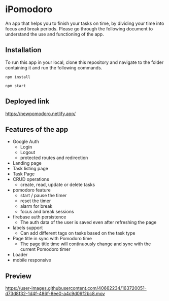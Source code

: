 # iPomodoro

An app that helps you to finish your tasks on time, by dividing your time into focus and break periods. Please go through the following document to understand the use and functioning of the app.

## Installation

To run this app in your local, clone this repository and navigate to the folder containing it and run the following commands.

`npm install`

`npm start`

## Deployed link

https://newpomodoro.netlify.app/

## Features of the app

- Google Auth
  - Login
  - Logout
  - protected routes and redirection
- Landing page
- Task listing page
- Task Page
- CRUD operations
  - create, read, update or delete tasks
- pomodoro feature
  - start / pause the timer
  - reset the timer
  - alarm for break
  - focus and break sessions
- firebase auth persistence
  - The auth data of the user is saved even after refreshing the page
- labels support
  - Can add different tags on tasks based on the task type
- Page title in sync with Pomodoro time
  - The page title time will continuously change and sync with the current Pomodoro timer
- Loader
- mobile responsive

## Preview

https://user-images.githubusercontent.com/40662234/163720051-d73d8f32-1d4f-486f-8ee0-a4c9d09f2bc8.mov
